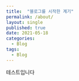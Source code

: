 ```yaml
---
title:  "블로그를 시작한 계기"
permalink: /about/
layout: single
published: true
date: 2021-05-18
categories:
  - Blog
tags:
  - Blog
---
```


테스트입니다